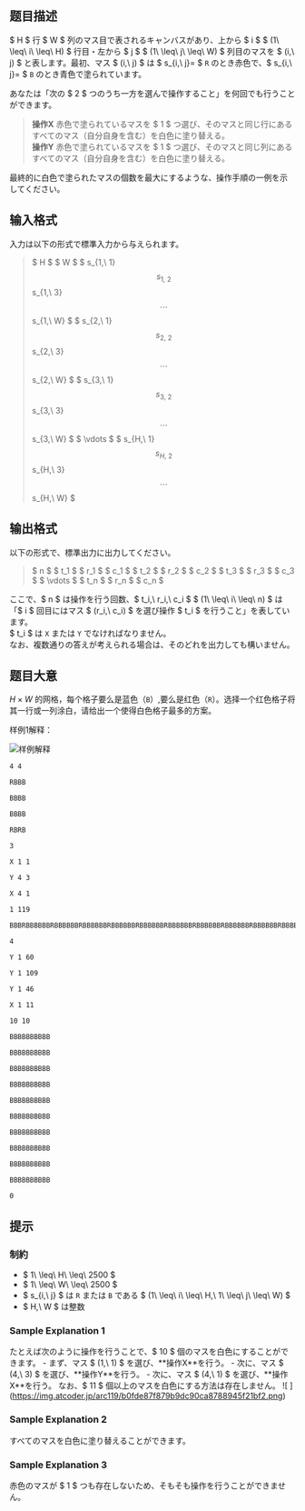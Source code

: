 ## 题目描述
[problemUrl]: https://atcoder.jp/contests/arc119/tasks/arc119_d

$ H $ 行 $ W $ 列のマス目で表されるキャンバスがあり、上から $ i $ $ (1\ \leq\ i\ \leq\ H) $ 行目・左から $ j $ $ (1\ \leq\ j\ \leq\ W) $ 列目のマスを $ (i,\ j) $ と表します。最初、マス $ (i,\ j) $ は $ s_{i,\ j}= $ `R` のとき赤色で、$ s_{i,\ j}= $ `B` のとき青色で塗られています。

あなたは「次の $ 2 $ つのうち一方を選んで操作すること」を何回でも行うことができます。

> **操作X** 赤色で塗られているマスを $ 1 $ つ選び、そのマスと同じ行にあるすべてのマス（自分自身を含む）を白色に塗り替える。  
> **操作Y** 赤色で塗られているマスを $ 1 $ つ選び、そのマスと同じ列にあるすべてのマス（自分自身を含む）を白色に塗り替える。

最終的に白色で塗られたマスの個数を最大にするような、操作手順の一例を示してください。

## 输入格式
入力は以下の形式で標準入力から与えられます。

> $ H $ $ W $ $ s_{1,\ 1} $$ s_{1,\ 2} $$ s_{1,\ 3} $$ \cdots $$ s_{1,\ W} $ $ s_{2,\ 1} $$ s_{2,\ 2} $$ s_{2,\ 3} $$ \cdots $$ s_{2,\ W} $ $ s_{3,\ 1} $$ s_{3,\ 2} $$ s_{3,\ 3} $$ \cdots $$ s_{3,\ W} $ $ \vdots $ $ s_{H,\ 1} $$ s_{H,\ 2} $$ s_{H,\ 3} $$ \cdots $$ s_{H,\ W} $

## 输出格式
以下の形式で、標準出力に出力してください。

> $ n $ $ t_1 $ $ r_1 $ $ c_1 $ $ t_2 $ $ r_2 $ $ c_2 $ $ t_3 $ $ r_3 $ $ c_3 $ $ \vdots $ $ t_n $ $ r_n $ $ c_n $

ここで、$ n $ は操作を行う回数、$ t_i,\ r_i,\ c_i $ $ (1\ \leq\ i\ \leq\ n) $ は「$ i $ 回目にはマス $ (r_i,\ c_i) $ を選び操作 $ t_i $ を行うこと」を表しています。  
 $ t_i $ は `X` または `Y` でなければなりません。  
 なお、複数通りの答えが考えられる場合は、そのどれを出力しても構いません。

## 题目大意
$H\times W$ 的网格，每个格子要么是蓝色（`B`）,要么是红色（`R`）。选择一个红色格子将其一行或一列涂白，请给出一个使得白色格子最多的方案。

样例1解释：

![样例解释](https://vj.csgrandeur.cn/225d2cc17dd2911a9a132b90d817503c?v=1688564646)

```input1
4 4
RBBB
BBBB
BBBB
RBRB
```

```output1
3
X 1 1
Y 4 3
X 4 1
```

```input2
1 119
BBBRBBBBBBRBBBBBBRBBBBBBRBBBBBBRBBBBBBRBBBBBBRBBBBBBRBBBBBBRBBBBBBRBBBBBBRBBBBBBRBBBBBBRBBBBBBRBBBBBBRBBBBBBRBBBBBBRBBB
```

```output2
4
Y 1 60
Y 1 109
Y 1 46
X 1 11
```

```input3
10 10
BBBBBBBBBB
BBBBBBBBBB
BBBBBBBBBB
BBBBBBBBBB
BBBBBBBBBB
BBBBBBBBBB
BBBBBBBBBB
BBBBBBBBBB
BBBBBBBBBB
BBBBBBBBBB
```

```output3
0
```

## 提示
### 制約

- $ 1\ \leq\ H\ \leq\ 2500 $
- $ 1\ \leq\ W\ \leq\ 2500 $
- $ s_{i,\ j} $ は `R` または `B` である $ (1\ \leq\ i\ \leq\ H,\ 1\ \leq\ j\ \leq\ W) $
- $ H,\ W $ は整数

### Sample Explanation 1

たとえば次のように操作を行うことで、$ 10 $ 個のマスを白色にすることができます。 - まず、マス $ (1,\ 1) $ を選び、\*\*操作X\*\*を行う。 - 次に、マス $ (4,\ 3) $ を選び、\*\*操作Y\*\*を行う。 - 次に、マス $ (4,\ 1) $ を選び、\*\*操作X\*\*を行う。 なお、$ 11 $ 個以上のマスを白色にする方法は存在しません。 !\[ \](https://img.atcoder.jp/arc119/b0fde87f879b9dc90ca8788945f21bf2.png)

### Sample Explanation 2

すべてのマスを白色に塗り替えることができます。

### Sample Explanation 3

赤色のマスが $ 1 $ つも存在しないため、そもそも操作を行うことができません。


